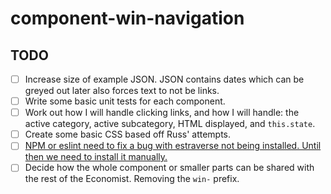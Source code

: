 # component-win-navigation

## TODO

- [ ] Increase size of example JSON.
      JSON contains dates which can be greyed out later also forces text to not be links.
- [ ] Write some basic unit tests for each component.
- [ ] Work out how I will handle clicking links, and how I will handle: the active category, active subcategory, HTML displayed, and `this.state`.
- [ ] Create some basic CSS based off Russ' attempts.
- [ ] [NPM or eslint need to fix a bug with estraverse not being installed. Until then we need to install it manually.](https://github.com/EconomistDigitalSolutions/fe-component-devpack/issues/18#issuecomment-142613986)
- [ ] Decide how the whole component or smaller parts can be shared with the rest of the Economist. Removing the `win-` prefix.
